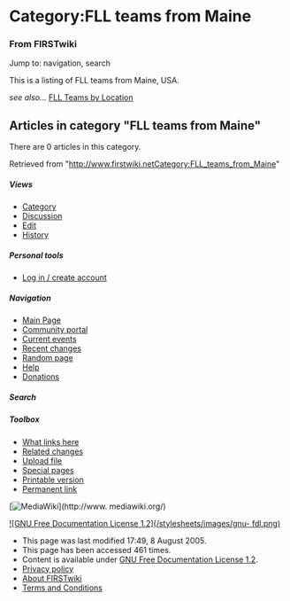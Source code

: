 # Category:FLL teams from Maine

### From FIRSTwiki

Jump to: navigation, search

This is a listing of FLL teams from Maine, USA.

_see also..._ [FLL Teams by Location](FLL_Teams_by_Location "FLL
Teams by Location" )

  

## Articles in category "FLL teams from Maine"

There are 0 articles in this category.

Retrieved from
"<http://www.firstwiki.netCategory:FLL_teams_from_Maine>"

##### Views

  * [Category](Category:FLL_teams_from_Maine)
  * [Discussion](/index.php?title=Category_talk:FLL_teams_from_Maine&action=edit)
  * [Edit](/index.php?title=Category:FLL_teams_from_Maine&action=edit)
  * [History](/index.php?title=Category:FLL_teams_from_Maine&action=history)

##### Personal tools

  * [Log in / create account](/index.php?title=Special:Userlogin&returnto=Category:FLL_teams_from_Maine)

[](Main_Page "Main Page" )

##### Navigation

  * [Main Page](Main_Page)
  * [Community portal](FIRSTwiki:Community_portal)
  * [Current events](Current_events)
  * [Recent changes](Special:Recentchanges)
  * [Random page](Special:Random)
  * [Help](Help:Contents)
  * [Donations](FIRSTwiki:Site_support)

##### Search



##### Toolbox

  * [What links here](Special:Whatlinkshere/Category:FLL_teams_from_Maine)
  * [Related changes](Special:Recentchangeslinked/Category:FLL_teams_from_Maine)
  * [Upload file](Special:Upload)
  * [Special pages](Special:Specialpages)
  * [Printable version](/index.php?title=Category:FLL_teams_from_Maine&printable=yes)
  * [Permanent link](/index.php?title=Category:FLL_teams_from_Maine&oldid=40611)

[![MediaWiki](/skins/common/images/poweredby_mediawiki_88x31.png)](http://www.
mediawiki.org/)

[![GNU Free Documentation License 1.2](/stylesheets/images/gnu-
fdl.png)](http://www.gnu.org/copyleft/fdl.html)

  * This page was last modified 17:49, 8 August 2005.
  * This page has been accessed 461 times.
  * Content is available under [GNU Free Documentation License 1.2](http://www.gnu.org/copyleft/fdl.html "http://www.gnu.org/copyleft/fdl.html" ).
  * [Privacy policy](FIRSTwiki:Privacy_policy "FIRSTwiki:Privacy policy" )
  * [About FIRSTwiki](FIRSTwiki:About "FIRSTwiki:About" )
  * [Terms and Conditions](FIRSTwiki:Terms_and_conditions "FIRSTwiki:Terms and conditions" )

